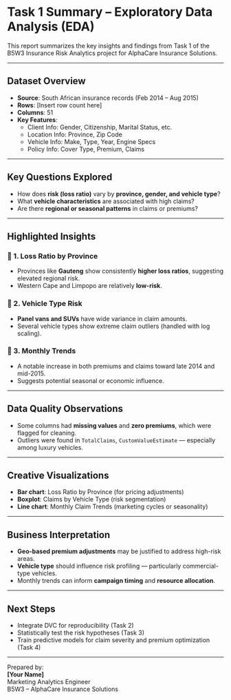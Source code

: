 #  Task 1 Summary – Exploratory Data Analysis (EDA)

This report summarizes the key insights and findings from Task 1 of the B5W3 Insurance Risk Analytics project for AlphaCare Insurance Solutions.


---

##  Dataset Overview

- **Source**: South African insurance records (Feb 2014 – Aug 2015)
- **Rows**: [Insert row count here]
- **Columns**: 51
- **Key Features**:
  - Client Info: Gender, Citizenship, Marital Status, etc.
  - Location Info: Province, Zip Code
  - Vehicle Info: Make, Type, Year, Engine Specs
  - Policy Info: Cover Type, Premium, Claims

---

##  Key Questions Explored

- How does **risk (loss ratio)** vary by **province, gender, and vehicle type**?
- What **vehicle characteristics** are associated with high claims?
- Are there **regional or seasonal patterns** in claims or premiums?

---

##  Highlighted Insights

### 🔹 1. Loss Ratio by Province
- Provinces like **Gauteng** show consistently **higher loss ratios**, suggesting elevated regional risk.
- Western Cape and Limpopo are relatively **low-risk**.

### 🔹 2. Vehicle Type Risk
- **Panel vans and SUVs** have wide variance in claim amounts.
- Several vehicle types show extreme claim outliers (handled with log scaling).

### 🔹 3. Monthly Trends
- A notable increase in both premiums and claims toward late 2014 and mid-2015.
- Suggests potential seasonal or economic influence.

---

##  Data Quality Observations

- Some columns had **missing values** and **zero premiums**, which were flagged for cleaning.
- Outliers were found in `TotalClaims`, `CustomValueEstimate` — especially among luxury vehicles.

---

## Creative Visualizations

- **Bar chart**: Loss Ratio by Province (for pricing adjustments)
- **Boxplot**: Claims by Vehicle Type (risk segmentation)
- **Line chart**: Monthly Claim Trends (marketing cycles or seasonality)

---

## Business Interpretation

- **Geo-based premium adjustments** may be justified to address high-risk areas.
- **Vehicle type** should influence risk profiling — particularly commercial-type vehicles.
- Monthly trends can inform **campaign timing** and **resource allocation**.

---

##  Next Steps

- Integrate DVC for reproducibility (Task 2)
- Statistically test the risk hypotheses (Task 3)
- Train predictive models for claim severity and premium optimization (Task 4)

---

Prepared by:  
**[Your Name]**  
Marketing Analytics Engineer  
B5W3 – AlphaCare Insurance Solutions
